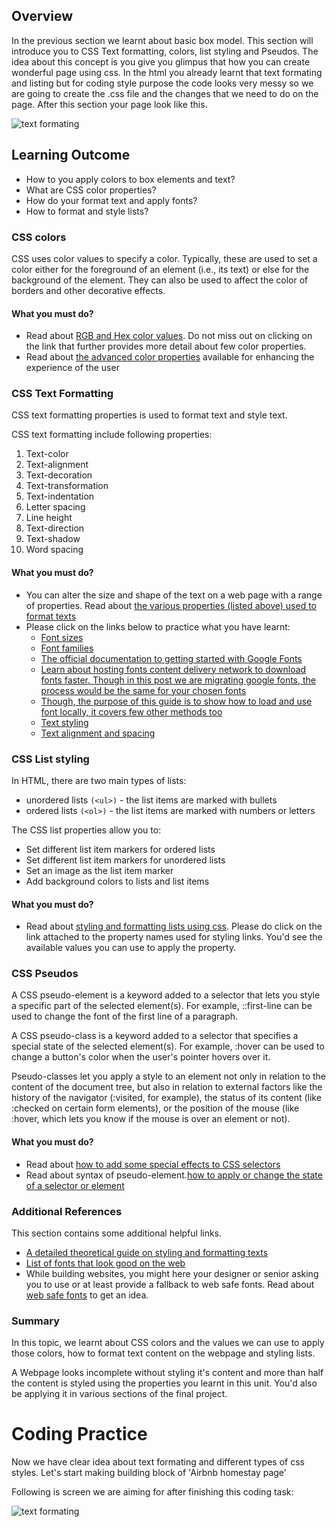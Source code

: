 ## Overview

In the previous section we learnt about basic box model. This section will introduce you to CSS Text formatting, colors, list styling and Pseudos. The idea about this concept is you give you glimpus that how you can create wonderful page using css. In the html you already learnt that text formating and listing but for coding style purpose the code looks very messy so we are going to create the .css file and the changes that we need to do on the page. After this section your page look like this.

![text formating](https://raw.githubusercontent.com/greyatom-school/the-minerva-project/master/FEWD/sprint_1/2.Basics_of_CSS/images/text_formating.png)

## Learning Outcome

- How to you apply colors to box elements and text?
- What are CSS color properties?
- How do your format text and apply fonts?
- How to format and style lists?

### CSS colors

CSS uses color values to specify a color. Typically, these are used to set a color either for the foreground of an element (i.e., its text) or else for the background of the element. They can also be used to affect the color of borders and other decorative effects.

#### What you must do?

- Read about [RGB and Hex color values](https://www.htmldog.com/guides/css/beginner/colors/). Do not miss out on clicking on the link that further provides more detail about few color properties.
- Read about [the advanced color properties](https://www.htmldog.com/guides/css/advanced/colors/) available for enhancing the experience of the user

### CSS Text Formatting

CSS text formatting properties is used to format text and style text.

CSS text formatting include following properties:

1. Text-color
2. Text-alignment
3. Text-decoration
4. Text-transformation
5. Text-indentation
6. Letter spacing
7. Line height
8. Text-direction
9. Text-shadow
10. Word spacing

#### What you must do?

- You can alter the size and shape of the text on a web page with a range of properties. Read about [the various properties (listed above) used to format texts](https://www.htmldog.com/guides/css/beginner/text/)
- Please click on the links below to practice what you have learnt:
  - [Font sizes](https://www.htmldog.com/examples/fontsizes/)
  - [Font families](https://www.htmldog.com/examples/fontfamilies/)
  - [The official documentation to getting started with Google Fonts](https://developers.google.com/fonts/docs/getting_started)
  - [Learn about hosting fonts content delivery network to download fonts faster. Though in this post we are migrating google fonts, the process would be the same for your chosen fonts](https://www.keycdn.com/blog/google-fonts-cdn)
  - [Though, the purpose of this guide is to show how to load and use font locally, it covers few other methods too](https://www.pagecloud.com/blog/how-to-add-custom-fonts-to-any-website)
  - [Text styling](https://www.htmldog.com/examples/case/)
  - [Text alignment and spacing](https://www.htmldog.com/examples/textalign/)

### CSS List styling

In HTML, there are two main types of lists:

- unordered lists `(<ul>)` - the list items are marked with bullets
- ordered lists `(<ol>)` - the list items are marked with numbers or letters

The CSS list properties allow you to:

- Set different list item markers for ordered lists
- Set different list item markers for unordered lists
- Set an image as the list item marker
- Add background colors to lists and list items

#### What you must do?

- Read about [styling and formatting lists using css](https://www.quackit.com/css/tutorial/css_lists.cfm). Please do click on the link attached to the property names used for styling links. You'd see the available values you can use to apply the property.

### CSS Pseudos

A CSS pseudo-element is a keyword added to a selector that lets you style a specific part of the selected element(s). For example, ::first-line can be used to change the font of the first line of a paragraph.

A CSS pseudo-class is a keyword added to a selector that specifies a special state of the selected element(s). For example, :hover can be used to change a button's color when the user's pointer hovers over it.

Pseudo-classes let you apply a style to an element not only in relation to the content of the document tree, but also in relation to external factors like the history of the navigator (:visited, for example), the status of its content (like :checked on certain form elements), or the position of the mouse (like :hover, which lets you know if the mouse is over an element or not).

#### What you must do?

- Read about [how to add some special effects to CSS selectors](https://www.tutorialspoint.com/css/css_pseudo_elements.htm)
- Read about syntax of pseudo-element.[how to apply or change the state of a selector or element](https://www.tutorialspoint.com/css/css_pseudo_classes.htm)

### Additional References

This section contains some additional helpful links.

- [A detailed theoretical guide on styling and formatting texts ](https://developer.mozilla.org/en-US/docs/Learn/CSS/Styling_text/Fundamentals)
- [List of fonts that look good on the web](https://www.cssfontstack.com/Web-Fonts)
- While building websites, you might here your designer or senior asking you to use or at least provide a fallback to web safe fonts. Read about [web safe fonts](https://www.coffeecup.com/help/articles/what-is-a-web-safe-font/) to get an idea.

### Summary

In this topic, we learnt about CSS colors and the values we can use to apply those colors, how to format text content on the webpage and styling lists.

A Webpage looks incomplete without styling it's content and more than half the content is styled using the properties you learnt in this unit. You'd also be applying it in various sections of the final project.

# Coding Practice

Now we have clear idea about text formating and different types of css styles. Let's start making building block of 'Airbnb homestay page'

Following is screen we are aiming for after finishing this coding task:

![text formating](https://raw.githubusercontent.com/greyatom-school/the-minerva-project/master/FEWD/sprint_1/2.Basics_of_CSS/images/text_formating.png)
